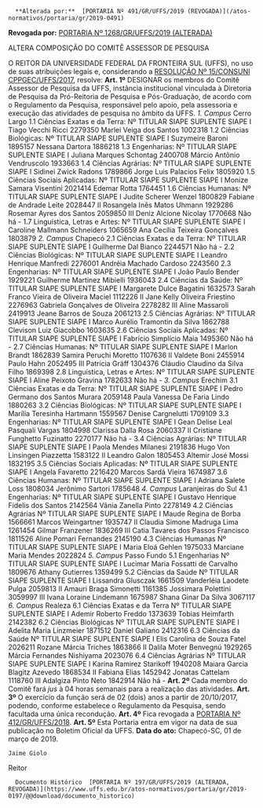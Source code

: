       **Alterada por:**  [PORTARIA Nº 491/GR/UFFS/2019 (REVOGADA)](/atos-normativos/portaria/gr/2019-0491) 

 **Revogada por:**  [PORTARIA Nº 1268/GR/UFFS/2019 (ALTERADA)](/atos-normativos/portaria/gr/2019-1268) 

   ALTERA COMPOSIÇÃO DO COMITÊ ASSESSOR DE PESQUISA  

 O REITOR DA UNIVERSIDADE FEDERAL DA FRONTEIRA SUL (UFFS), no uso de suas atribuições legais e, considerando a [RESOLUÇÃO Nº 15/CONSUNI CPPGEC/UFFS/2017](https://www.uffs.edu.br/atos-normativos/resolucao/consunicppgec/2017-0015), resolve:   **Art. 1º**  DESIGNAR os membros do Comitê Assessor de Pesquisa da UFFS, instância institucional vinculada à Diretoria de Pesquisa da Pró-Reitoria de Pesquisa e Pós-Graduação, de acordo com o Regulamento da Pesquisa, responsável pelo apoio, pela assessoria e execução das atividades de pesquisa no âmbito da UFFS. *1. Campus*  Cerro Largo 1.1 Ciências Exatas e da Terra:     Nº   TITULAR   SIAPE   SUPLENTE   SIAPE     I   Tiago Vecchi Ricci   2279350   Marlei Veiga dos Santos   1002318       1.2 Ciências Biológicas:     Nº   TITULAR   SIAPE   SUPLENTE   SIAPE     I   Suzymeire Baroni   1895157   Nessana Dartora   1886218       1.3 Engenharias:     Nº   TITULAR   SIAPE   SUPLENTE   SIAPE     I   Juliana Marques Schontag   2400708   Márcio Antônio Vendruscolo   1933663       1.4 Ciências Agrárias:     Nº   TITULAR   SIAPE   SUPLENTE   SIAPE     I   Sidinei Zwick Radons   1789866   Jorge Luis Palacios Felix   1805920       1.5 Ciências Sociais Aplicadas:     Nº   TITULAR   SIAPE   SUPLENTE   SIAPE     I   Monize Samara Visentini   2021414   Edemar Rotta   1764451       1.6 Ciências Humanas:     Nº   TITULAR   SIAPE   SUPLENTE   SIAPE     I   Judite Scherer Wenzel   1800829   Fabiane de Andrade Leite   2028447     II   Rosangela Inês Matos Uhmann   1929286   Rosemar Ayres dos Santos   2059850     III   Deniz Alcione Nicolay   1770668   Não há   -       1.7 Linguística, Letras e Artes:     Nº   TITULAR   SIAPE   SUPLENTE   SIAPE     I   Caroline Mallmann Schneiders   1065659   Ana Cecília Teixeira Gonçalves   1803879       *2. Campus*  Chapecó 2.1 Ciências Exatas e da Terra:     Nº   TITULAR   SIAPE   SUPLENTE   SIAPE     I   Guilherme Dal Bianco   2244571   Não há   -       2.2 Ciências Biológicas:     Nº   TITULAR   SIAPE   SUPLENTE   SIAPE     I   Leandro Henrique Manfredi   2276001   Andréia Machado Cardoso   2243560       2.3 Engenharias:     Nº   TITULAR   SIAPE   SUPLENTE   SIAPE     I   João Paulo Bender   1929221   Guilherme Martinez Mibielli   1936043       2.4 Ciências da Saúde:     Nº   TITULAR   SIAPE   SUPLENTE   SIAPE     I   Margarete Dulce Bagatini   1632573   Sarah Franco Vieira de Oliveira Maciel   1112226     II   Jane Kelly Oliveira Friestino   2276963   Gabriela Gonçalves de Oliveira   2278282     III   Aline Massaroli   2419913   Jeane Barros de Souza   2061213       2.5 Ciências Agrárias:     Nº   TITULAR   SIAPE   SUPLENTE   SIAPE     I   Marco Aurélio Tramontin da Silva   1862788   Clevison Luiz Giacobbo   1603635       2.6 Ciências Sociais Aplicadas:     Nº   TITULAR   SIAPE   SUPLENTE   SIAPE     I   Fabrício Simplício Maia   1495360   Não há   -       2.7 Ciências Humanas:     Nº   TITULAR   SIAPE   SUPLENTE   SIAPE     I   Marlon Brandt   1862839   Samira Peruchi Moretto   1107636     II   Valdete Boni   2455914   Paulo Hahn   2052495     III   Patricia Gräff   1304376   Cláudio Claudino da Silva Filho   1869398       2.8 Linguística, Letras e Artes:     Nº   TITULAR   SIAPE   SUPLENTE   SIAPE     I   Aline Peixoto Gravina   1782633   Não há   -       *3. Campus*  Erechim 3.1 Ciências Exatas e da Terra:     Nº   TITULAR   SIAPE   SUPLENTE   SIAPE     I   Pedro Germano dos Santos Murara   2059148   Paula Vanessa De Faria Lindo   1880263       3.2 Ciências Biológicas:     Nº   TITULAR   SIAPE   SUPLENTE   SIAPE     I   Marília Teresinha Hartmann   1559567   Denise Cargnelutti   1709109       3.3 Engenharias:     Nº   TITULAR   SIAPE   SUPLENTE   SIAPE     I   Gean Delise Leal Pasquali Vargas   1804998   Clarissa Dalla Rosa   2060337     II   Cristiane Funghetto Fuzinatto   2270177   Não há   -       3.4 Ciências Agrárias:     Nº   TITULAR   SIAPE   SUPLENTE   SIAPE     I   Paola Mendes Milanesi   2191836   Hugo Von Linsingen Piazzetta   1583122     II   Leandro Galon   1805453   Altemir José Mossi   1832195       3.5 Ciências Sociais Aplicadas:     Nº   TITULAR   SIAPE   SUPLENTE   SIAPE     I   Angela Favaretto   2216420   Marcos Sardá Vieira   1674987       3.6 Ciências Humanas:     Nº   TITULAR   SIAPE   SUPLENTE   SIAPE     I   Adriana Salete Loss   1808034   Jerônimo Sartori   1785648       *4. Campus*  Laranjeiras do Sul 4.1 Engenharias:     Nº   TITULAR   SIAPE   SUPLENTE   SIAPE     I   Gustavo Henrique Fidelis dos Santos   2142564   Vânia Zanella Pinto   2278149       4.2 Ciências Agrárias     Nº   TITULAR   SIAPE   SUPLENTE   SIAPE     I   Maude Regina de Borba   1566661   Marcos Weingartner   1935747     II   Claudia Simone Madruga Lima   1261454   Gilmar Franzener   1836269     III   Catia Tavares dos Passos Francisco   1811526   Aline Pomari Fernandes   2145190       4.3 Ciências Humanas     Nº   TITULAR   SIAPE   SUPLENTE   SIAPE     I   Maria Eloá Gehlen   1975033   Marciane Maria Mendes   2022824       *5. Campus*  Passo Fundo 5.1 Engenharias     Nº   TITULAR   SIAPE   SUPLENTE   SIAPE     I   Lucimar Maria Fossatti de Carvalho   1809676   Athany Gutierres   1359499       5.2 Ciências da Saúde     Nº   TITULAR   SIAPE   SUPLENTE   SIAPE     I   Lissandra Glusczak   1661509   Vanderléia Laodete Pulga   2059813     II   Amauri Braga Simonetti   1161385   Jossimara Polettini   3059997     III   Ivana Loraine Lindemann   1675987   Shana Ginar Da Silva   3067117       *6. Campus*  Realeza 6.1 Ciências Exatas e da Terra     Nº   TITULAR   SIAPE   SUPLENTE   SIAPE     I   Ademir Roberto Freddo   1373639   Tobias Heimfarth   2142382       6.2 Ciências Biológicas     Nº   TITULAR   SIAPE   SUPLENTE   SIAPE     I   Adelita Maria Linzmeier   1871512   Daniel Galiano   2412316       6.3 Ciências da Saúde     Nº   TITULAR   SIAPE   SUPLENTE   SIAPE     I   Elis Carolina de Souza Fatel   2026211   Rozane Márcia Triches   1863866     II   Dalila Moter Benvegnú   1929265   Márcia Fernandes Nishiyama   2023076       6.4 Ciências Agrárias     Nº   TITULAR   SIAPE   SUPLENTE   SIAPE     I   Karina Ramirez Starikoff   1940208   Maiara Garcia Blagitz Azevedo   1868534     II   Fabiana Elias   1452942   Jonatas Cattelam   1118760     III   Adalgiza Pinto Neto   1842914   Não há   -       **Art. 2º**  Cada membro do Comitê fará *jus*  à 04 horas semanais para a realização das atividades.   **Art. 3º**  O exercício da função será de 02 (dois) anos a partir de 20/10/2017, podendo, conforme estabelece o Regulamento da Pesquisa, sendo facultada uma única recondução.   **Art. 4º**  Fica revogada a [PORTARIA Nº 412/GR/UFFS/2018](https://www.uffs.edu.br/atos-normativos/portaria/gr/2018-0412).   **Art. 5º**  Esta Portaria entra em vigor na data de sua publicação no Boletim Oficial da UFFS.      **Data do ato:** Chapecó-SC, 01 de março de 2019.   
 

    Jaime Giolo   
 Reitor 

      Documento Histórico  [PORTARIA Nº 197/GR/UFFS/2019 (ALTERADA, REVOGADA)](https://www.uffs.edu.br/atos-normativos/portaria/gr/2019-0197/@@download/documento_historico)     
      
